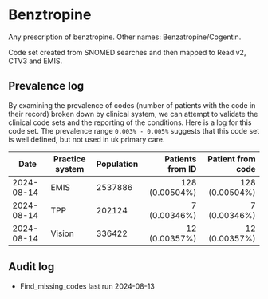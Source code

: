 # Benztropine

Any prescription of benztropine. Other names: Benzatropine/Cogentin.

Code set created from SNOMED searches and then mapped to Read v2, CTV3 and EMIS.

## Prevalence log

By examining the prevalence of codes (number of patients with the code in their record) broken down by clinical system, we can attempt to validate the clinical code sets and the reporting of the conditions. Here is a log for this code set. The prevalence range `0.003% - 0.005%` suggests that this code set is well defined, but not used in uk primary care.

| Date       | Practice system | Population | Patients from ID | Patient from code |
| ---------- | --------------- | ---------- | ---------------: | ----------------: |
| 2024-08-14 | EMIS            | 2537886    |   128 (0.00504%) |    128 (0.00504%) |
| 2024-08-14 | TPP             | 202124     |     7 (0.00346%) |      7 (0.00346%) |
| 2024-08-14 | Vision          | 336422     |    12 (0.00357%) |     12 (0.00357%) |

## Audit log

- Find_missing_codes last run 2024-08-13

